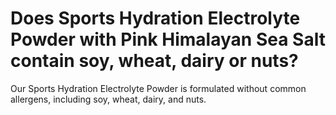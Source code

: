 # Does Sports Hydration Electrolyte Powder with Pink Himalayan Sea Salt contain soy, wheat, dairy or nuts?

Our Sports Hydration Electrolyte Powder is formulated without common allergens, including soy, wheat, dairy, and nuts.